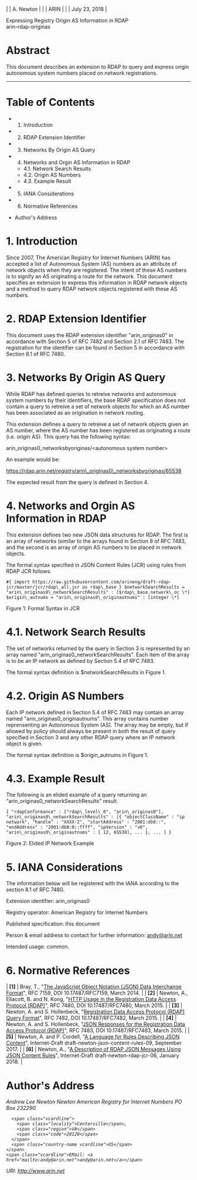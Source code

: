 | | A. Newton |
| | ARIN |
| | July 23, 2018 |

Expressing Registry Origin AS Information in RDAP  
arin-rdap-originas

# Abstract

This document describes an extension to RDAP to query and express origin autonomous system numbers placed on network registrations.

* * *

# Table of Contents

- 1. Introduction
- 2. RDAP Extension Identifier
- 3. Networks By Origin AS Query
- 4. Networks and Orgin AS Information in RDAP

  - 4.1. Network Search Results
  - 4.2. Origin AS Numbers
  - 4.3. Example Result
- 5. IANA Considerations
- 6. Normative References
- Author's Address

# 1. Introduction

Since 2007, The American Registry for Internet Numbers (ARIN) has accepted a list of Autonomous System (AS) numbers as an attribute of network objects when they are registered. The intent of these AS numbers is to signify an AS originating a route for the network. This document specifies an extension to express this information in RDAP network objects and a method to query RDAP network objects registered with these AS numbers.

# 2. RDAP Extension Identifier

This document uses the RDAP extension identifier "arin\_originas0" in accordance with Section 5 of RFC 7482 and Section 2.1 of RFC 7483. The registration for the identifier can be found in Section 5 in accordance with Section 8.1 of RFC 7480.

# 3. Networks By Origin AS Query

While RDAP has defined queries to retreive networks and autonomous system numbers by their identifiers, the base RDAP specification does not contain a query to retreive a set of network objects for which an AS number has been associated as an origination in network routing.

This extension defines a query to retreive a set of network objects given an AS number, where the AS number has been registered as originating a route (i.e. origin AS). This query has the following syntax:

arin\_originas0\_networksbyoriginas/\<autonomous system number\>

An example would be:

https://rdap.arin.net/registry/arin\_originas0\_networksbyoriginas/65538

The expected result from the query is defined in Section 4.

# 4. Networks and Orgin AS Information in RDAP

This extension defines two new JSON data structures for RDAP. The first is an array of networks (similar to the arrays found in Section 8 of RFC 7483, and the second is an array of origin AS numbers to be placed in network objects.

The formal syntax specified in JSON Content Rules (JCR) using rules from RDAP JCR follows.

    #{ import https://raw.githubusercontent.com/arineng/draft-rdap-jcr/master/jcr/rdap\_all.jcr as rdap\_base } $networkSearchResults = "arin\_originas0\_networkSearchResults" : [$rdap\_base.network\_oc \*] $origin\_autnums = "arin\_originas0\_originautnums" : [integer \*] 

Figure 1: Formal Syntax in JCR

# 4.1. Network Search Results

The set of networks returned by the query in Section 3 is represented by an array named "arin\_originas0\_networkSearchResults". Each item of the array is to be an IP network as defined by Section 5.4 of RFC 7483.

The formal syntax definition is $networkSearchResults in Figure 1.

# 4.2. Origin AS Numbers

Each IP network defined in Section 5.4 of RFC 7483 may contain an array named "arin\_originas0\_originautnums". This array contains number reprensenting an Autonomous System (AS). The array may be empty, but if allowed by policy should always be present in both the result of query specified in Section 3 and any other RDAP query where an IP network object is given.

The formal syntax definition is $origin\_autnums in Figure 1.

# 4.3. Example Result

The following is an elided example of a query returning an "arin\_originas0\_networkSearchResults" result.

    { "rdapConformance" : ["rdap\_level\_0", "arin\_originas0"], "arin\_originas0\_networkSearchResults" : [{ "objectClassName" : "ip network", "handle" : "XXXX-2", "startAddress" : "2001:db8::", "endAddress" : "2001:db8:0::ffff", "ipVersion" : "v6", "arin\_originas0\_originautnums" : [ 12, 65538], ... }, ... ] } 

Figure 2: Elided IP Network Example

# 5. IANA Considerations

The information below will be registered with the IANA according to the section 8.1 of RFC 7480.

Extension identifier: arin\_originas0

Registry operator: American Registry for Internet Numbers

Published specification: this document

Person & email address to contact for further information: andy@arin.net

Intended usage: common.

# 6. Normative References

| **[1]** | Bray, T., "[The JavaScript Object Notation (JSON) Data Interchange Format](https://tools.ietf.org/html/rfc7159)", RFC 7159, DOI 10.17487/RFC7159, March 2014. |
| **[2]** | Newton, A., Ellacott, B. and N. Kong, "[HTTP Usage in the Registration Data Access Protocol (RDAP)](https://tools.ietf.org/html/rfc7480)", RFC 7480, DOI 10.17487/RFC7480, March 2015. |
| **[3]** | Newton, A. and S. Hollenbeck, "[Registration Data Access Protocol (RDAP) Query Format](https://tools.ietf.org/html/rfc7482)", RFC 7482, DOI 10.17487/RFC7482, March 2015. |
| **[4]** | Newton, A. and S. Hollenbeck, "[JSON Responses for the Registration Data Access Protocol (RDAP)](https://tools.ietf.org/html/rfc7483)", RFC 7483, DOI 10.17487/RFC7483, March 2015. |
| **[5]** | Newton, A. and P. Cordell, "[A Language for Rules Describing JSON Content](https://tools.ietf.org/html/draft-newton-json-content-rules-09)", Internet-Draft draft-newton-json-content-rules-09, September 2017. |
| **[6]** | Newton, A., "[A Description of RDAP JSON Messages Using JSON Content Rules](https://tools.ietf.org/html/draft-newton-rdap-jcr-06)", Internet-Draft draft-newton-rdap-jcr-06, January 2018. |

# Author's Address

<address class="vcard">
	<span class="vcardline">
	  <span class="fn">Andrew Lee Newton</span> 
	  <span class="n hidden">
		<span class="family-name">Newton</span>
	  </span>
	</span>
	<span class="org vcardline">American Registry for Internet Numbers</span>
	<span class="adr">
	  <span class="vcardline">PO Box 232290</span>

	  <span class="vcardline">
		<span class="locality">Centerville</span>,  
		<span class="region">VA</span> 
		<span class="code">20120</span>
	  </span>
	  <span class="country-name vcardline">US</span>
	</span>
	<span class="vcardline">EMail: <a href="mailto:andy@arin.net">andy@arin.net</a></span>

<span class="vcardline">URI: <a href="http://www.arin.net">http://www.arin.net</a></span>

  </address>
